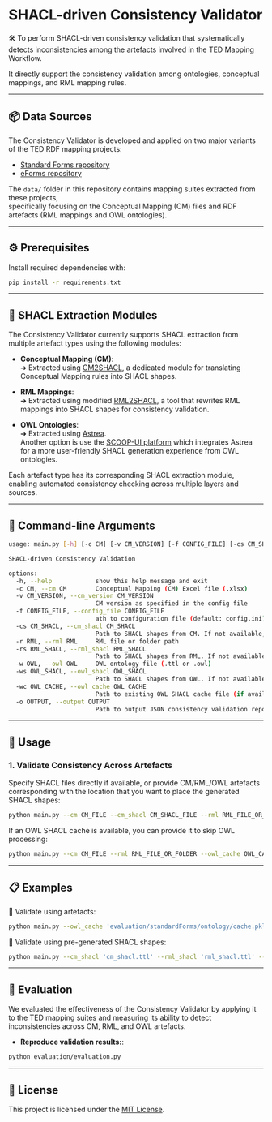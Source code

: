 # SHACL-driven Consistency Validator

🛠️ To perform SHACL-driven consistency validation that systematically detects inconsistencies among the artefacts involved in the TED Mapping Workflow. 

It directly support the consistency validation among ontologies, conceptual mappings, and RML mapping rules.

---

## 📦 Data Sources

The Consistency Validator is developed and applied on two major variants of the TED RDF mapping projects:
- [Standard Forms repository](https://github.com/meaningfy-ws/ted-rdf-mapping-standard-forms)
- [eForms repository](https://github.com/meaningfy-ws/ted-rdf-mapping-eforms)

The `data/` folder in this repository contains mapping suites extracted from these projects,  
specifically focusing on the Conceptual Mapping (CM) files and RDF artefacts (RML mappings and OWL ontologies).

---

## ⚙️ Prerequisites

Install required dependencies with:

```bash
pip install -r requirements.txt
```

---
## 🧩 SHACL Extraction Modules

The Consistency Validator currently supports SHACL extraction from multiple artefact types using the following modules:

- **Conceptual Mapping (CM)**:  
  ➔ Extracted using [CM2SHACL](https://github.com/meaningfy-ws/cm2shacl), a dedicated module for translating Conceptual Mapping rules into SHACL shapes.

- **RML Mappings**:  
  ➔ Extracted using modified [RML2SHACL](https://github.com/RMLio/RML2SHACL), a tool that rewrites RML mappings into SHACL shapes for consistency validation.

- **OWL Ontologies**:  
  ➔ Extracted using [Astrea](https://github.com/oeg-upm/astrea).  
  Another option is use the [SCOOP-UI platform](https://demos.citius.usc.es/scoop/) which integrates Astrea for a more user-friendly SHACL generation experience from OWL ontologies.

Each artefact type has its corresponding SHACL extraction module, enabling automated consistency checking across multiple layers and sources.

---
## 🧩 Command-line Arguments

```bash
usage: main.py [-h] [-c CM] [-v CM_VERSION] [-f CONFIG_FILE] [-cs CM_SHACL] [-r RML] [-rs RML_SHACL] [-w OWL] [-ws OWL_SHACL] [-wc OWL_CACHE] [-o OUTPUT]

SHACL-driven Consistency Validation

options:
  -h, --help            show this help message and exit
  -c CM, --cm CM        Conceptual Mapping (CM) Excel file (.xlsx)
  -v CM_VERSION, --cm_version CM_VERSION
                        CM version as specified in the config file
  -f CONFIG_FILE, --config_file CONFIG_FILE
                        ath to configuration file (default: config.ini)
  -cs CM_SHACL, --cm_shacl CM_SHACL
                        Path to SHACL shapes from CM. If not available, specify a target path to generate and store them.
  -r RML, --rml RML     RML file or folder path
  -rs RML_SHACL, --rml_shacl RML_SHACL
                        Path to SHACL shapes from RML. If not available, specify a target path to generate and store them.
  -w OWL, --owl OWL     OWL ontology file (.ttl or .owl)
  -ws OWL_SHACL, --owl_shacl OWL_SHACL
                        Path to SHACL shapes from OWL. If not available, specify a target path to generate and store them.
  -wc OWL_CACHE, --owl_cache OWL_CACHE
                        Path to existing OWL SHACL cache file (if available)
  -o OUTPUT, --output OUTPUT
                        Path to output JSON consistency validation report
```

---

## 🚀 Usage

### 1. Validate Consistency Across Artefacts

Specify SHACL files directly if available, or provide CM/RML/OWL artefacts corresponding with the location that you want to place the generated SHACL shapes:

```bash
python main.py --cm CM_FILE --cm_shacl CM_SHACL_FILE --rml RML_FILE_OR_FOLDER --rml_shacl RML_SHACL_FILE --owl OWL_FILE --owl_shacl OWL_SHACL_FILE --output OUTPUT_JSON
```

If an OWL SHACL cache is available, you can provide it to skip OWL processing:

```bash
python main.py --cm CM_FILE --rml RML_FILE_OR_FOLDER --owl_cache OWL_CACHE_FILE --output OUTPUT_JSON
```

---

## 📋 Examples

🔹 Validate using artefacts:

```bash
python main.py --owl_cache 'evaluation/standardForms/ontology/cache.pkl' --cm 'data/standardForms/package_F03/transformation/conceptual_mappings.xlsx' --cm_shacl 'cm_shacl.ttl' --rml 'data/standardForms/package_F03/transformation/mappings' --rml_shacl 'rml_shacl.ttl' --output 'report.json'
```

🔹 Validate using pre-generated SHACL shapes:

```bash
python main.py --cm_shacl 'cm_shacl.ttl' --rml_shacl 'rml_shacl.ttl' --owl_shacl 'owl_shacl.ttl' --output 'report.json'
```

---

## 🧪 Evaluation

We evaluated the effectiveness of the Consistency Validator by applying it to the TED mapping suites and measuring its ability to detect inconsistencies across CM, RML, and OWL artefacts.

- **Reproduce validation results:**:

```bash
python evaluation/evaluation.py
```

---

## 📜 License

This project is licensed under the [MIT License](LICENSE).
